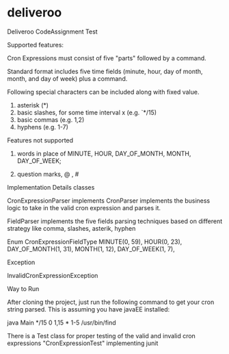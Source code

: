 # deliveroo
Deliveroo CodeAssignment  Test

Supported features:

Cron Expressions must consist of five "parts" followed by a command.

Standard format includes five time fields (minute, hour, day of
month, month, and day of week) plus a command.

Following special characters can be included along with fixed value.
1) asterisk (*)
2) basic slashes, for some time interval x (e.g. `*/15)
3) basic commas (e.g. 1,2)
4) hyphens (e.g. 1-7)

Features not supported 

1) words in place of 
    MINUTE,
    HOUR,
    DAY_OF_MONTH,
    MONTH,
    DAY_OF_WEEK;

2) question marks, @ , #

Implementation Details
classes

CronExpressionParser implements CronParser 
   implements the business logic to take in the valid cron expression and parses it.
   
FieldParser
   implements the five fields parsing techniques based on different strategy like comma, slashes, asterik, hyphen

Enum
CronExpressionFieldType
   MINUTE(0, 59),
   HOUR(0, 23),
   DAY_OF_MONTH(1, 31),
   MONTH(1, 12),
   DAY_OF_WEEK(1, 7),

Exception

InvalidCronExpressionException


Way to Run

After cloning the project, just run the following command to get your cron string parsed. This is assuming you have javaEE installed:

java Main */15 0 1,15 * 1-5 /usr/bin/find

There is a Test class for proper testing of the valid and invalid cron expressions "CronExpressionTest" implementing junit


